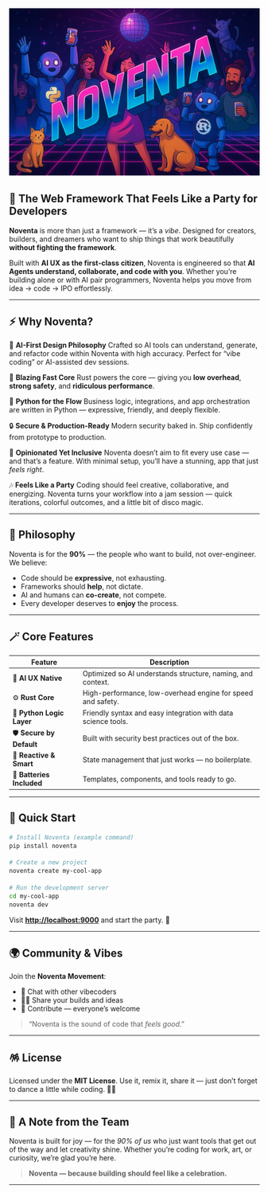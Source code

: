 ![Noventa Banner](banner.webp)
---

## 🪩 The Web Framework That Feels Like a Party for Developers

**Noventa** is more than just a framework — it’s a *vibe*.
Designed for creators, builders, and dreamers who want to ship things that work beautifully **without fighting the framework**.

Built with **AI UX as the first-class citizen**, Noventa is engineered so that **AI Agents understand, collaborate, and code with you**. Whether you’re building alone or with AI pair programmers, Noventa helps you move from idea → code → IPO effortlessly.

---

## ⚡ Why Noventa?

💫 **AI-First Design Philosophy**
Crafted so AI tools can understand, generate, and refactor code within Noventa with high accuracy. Perfect for “vibe coding” or AI-assisted dev sessions.

🚀 **Blazing Fast Core**
Rust powers the core — giving you **low overhead**, **strong safety**, and **ridiculous performance**.

🐍 **Python for the Flow**
Business logic, integrations, and app orchestration are written in Python — expressive, friendly, and deeply flexible.

🔒 **Secure & Production-Ready**
Modern security baked in. Ship confidently from prototype to production.

🌈 **Opinionated Yet Inclusive**
Noventa doesn’t aim to fit every use case — and that’s a feature. With minimal setup, you’ll have a stunning, app that just *feels right*.

🎶 **Feels Like a Party**
Coding should feel creative, collaborative, and energizing. Noventa turns your workflow into a jam session — quick iterations, colorful outcomes, and a little bit of disco magic.

---

## 🧠 Philosophy

Noventa is for the **90%** — the people who want to build, not over-engineer.
We believe:

* Code should be **expressive**, not exhausting.
* Frameworks should **help**, not dictate.
* AI and humans can **co-create**, not compete.
* Every developer deserves to **enjoy** the process.

---

## 🪄 Core Features

| Feature                   | Description                                                   |
| ------------------------- | ------------------------------------------------------------- |
| 🧩 **AI UX Native**       | Optimized so AI understands structure, naming, and context.   |
| ⚙️ **Rust Core**          | High-performance, low-overhead engine for speed and safety.   |
| 🐍 **Python Logic Layer** | Friendly syntax and easy integration with data science tools. |
| 🛡️ **Secure by Default** | Built with security best practices out of the box.            |
| 🧠 **Reactive & Smart**   | State management that just works — no boilerplate.            |
| 🎨 **Batteries Included** | Templates, components, and tools ready to go.                 |

---

## 🏁 Quick Start

```bash
# Install Noventa (example command)
pip install noventa

# Create a new project
noventa create my-cool-app

# Run the development server
cd my-cool-app
noventa dev
```

Visit **[http://localhost:9000](http://localhost:9000)** and start the party. 🎈

---

## 🌍 Community & Vibes

Join the **Noventa Movement**:

* 💬 Chat with other vibecoders
* 🧑‍💻 Share your builds and ideas
* 🎁 Contribute — everyone’s welcome

> “Noventa is the sound of code that *feels good*.”

---

## 🪅 License

Licensed under the **MIT License**.
Use it, remix it, share it — just don’t forget to dance a little while coding. 💃🕺

---

## 💖 A Note from the Team

Noventa is built for joy — for the *90% of us* who just want tools that get out of the way and let creativity shine. Whether you’re coding for work, art, or curiosity, we’re glad you’re here.

> **Noventa — because building should feel like a celebration.**

---